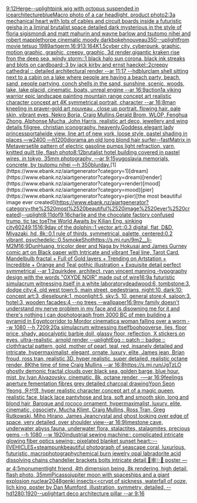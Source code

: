 [9:12](https://www.ebank.nz/aiartgenerator?category=9%3A12)[Herge](https://www.ebank.nz/aiartgenerator?category=Herge)[--uplight](https://www.ebank.nz/aiartgenerator?category=--uplight)[pink wig with octopus suspended in ice](https://www.ebank.nz/aiartgenerator?category=pink%2520wig%2520with%2520octopus%2520suspended%2520in%2520ice)[architecture](https://www.ebank.nz/aiartgenerator?category=architecture)[blue](https://www.ebank.nz/aiartgenerator?category=blue)[Macro photo of a car headlight, product photo](https://www.ebank.nz/aiartgenerator?category=Macro%2520photo%2520of%2520a%2520car%2520headlight%2C%2520product%2520photo)[2:3](https://www.ebank.nz/aiartgenerator?category=2%3A3)[a mechanical heart with lots of cables and circuit boards inside a futuristic geisha in a liminal brutalist space detailed dark mysterious in the style of floria sigismondi and matt mahurin and wayne barlow and tsutomo nihei and robert mapplethorpe cinematic moody dark](https://www.ebank.nz/aiartgenerator?category=a%2520mechanical%2520heart%2520with%2520lots%2520of%2520cables%2520and%2520circuit%2520boards%2520inside%2520a%2520futuristic%2520geisha%2520in%2520a%2520liminal%2520brutalist%2520space%2520detailed%2520dark%2520mysterious%2520in%2520the%2520style%2520of%2520floria%2520sigismondi%2520and%2520matt%2520mahurin%2520and%2520wayne%2520barlow%2520and%2520tsutomo%2520nihei%2520and%2520robert%2520mapplethorpe%2520cinematic%2520moody%2520dark)[bokeh](https://www.ebank.nz/aiartgenerator?category=bokeh)[nouveau](https://www.ebank.nz/aiartgenerator?category=nouveau)[350](https://www.ebank.nz/aiartgenerator?category=350)[--uplight](https://www.ebank.nz/aiartgenerator?category=--uplight)[from movie tetsuo 1989](https://www.ebank.nz/aiartgenerator?category=from%2520movie%2520tetsuo%25201989)[artgerm,](https://www.ebank.nz/aiartgenerator?category=artgerm%2C)[16:9](https://www.ebank.nz/aiartgenerator?category=16%3A9)[13:16](https://www.ebank.nz/aiartgenerator?category=13%3A16)[4K](https://www.ebank.nz/aiartgenerator?category=4K)[1.5](https://www.ebank.nz/aiartgenerator?category=1.5)[cyber city, cyberpunk, graphic,  motion graphic, graphic,  creepy, graphic, 3d render,](https://www.ebank.nz/aiartgenerator?category=cyber%2520city%2C%2520cyberpunk%2C%2520graphic%2C%2520%2520motion%2520graphic%2C%2520graphic%2C%2520%2520creepy%2C%2520graphic%2C%25203d%2520render%2C)[gigantic kraken rise fron the deep sea, windy storm::1 black halo sun corona, black ink streaks and blots on cardboard::3 by jack kirby and ernst haeckel::2](https://www.ebank.nz/aiartgenerator?category=gigantic%2520kraken%2520rise%2520fron%2520the%2520deep%2520sea%2C%2520windy%2520storm%3A%3A1%2520black%2520halo%2520sun%2520corona%2C%2520black%2520ink%2520streaks%2520and%2520blots%2520on%2520cardboard%3A%3A3%2520by%2520jack%2520kirby%2520and%2520ernst%2520haeckel%3A%3A2)[creepy cathedral :: detailed architectural render --ar 11:17 --hd](https://www.ebank.nz/aiartgenerator?category=creepy%2520cathedral%2520%3A%3A%2520detailed%2520architectural%2520render%2520--ar%252011%3A17%2520--hd)[blur](https://www.ebank.nz/aiartgenerator?category=blur)[clam shell sitting next to a cabin on a lake where people are having a beach party, beach, sand, people partying, conch shells in the sand, sunshine, scenic, woods, lake, lake placid, cinematic, boats, unreal engine --ar 16:9](https://www.ebank.nz/aiartgenerator?category=clam%2520shell%2520sitting%2520next%2520to%2520a%2520cabin%2520on%2520a%2520lake%2520where%2520people%2520are%2520having%2520a%2520beach%2520party%2C%2520beach%2C%2520sand%2C%2520people%2520partying%2C%2520conch%2520shells%2520in%2520the%2520sand%2C%2520sunshine%2C%2520scenic%2C%2520woods%2C%2520lake%2C%2520lake%2520placid%2C%2520cinematic%2C%2520boats%2C%2520unreal%2520engine%2520--ar%252016%3A9)[action](https://www.ebank.nz/aiartgenerator?category=action)[1](https://www.ebank.nz/aiartgenerator?category=1)[a viking warrior epic landscape painting mountain range concept art realistic character concept art 4K symmetrical portrait, character --ar 16:8](https://www.ebank.nz/aiartgenerator?category=a%2520viking%2520warrior%2520epic%2520landscape%2520painting%2520mountain%2520range%2520concept%2520art%2520realistic%2520character%2520concept%2520art%25204K%2520symmetrical%2520portrait%2C%2520character%2520--ar%252016%3A8)[](https://www.ebank.nz/aiartgenerator?category=)[man kneeling in prayer](https://www.ebank.nz/aiartgenerator?category=man%2520kneeling%2520in%2520prayer)[-](https://www.ebank.nz/aiartgenerator?category=-)[gold art nouveau . close up portrait. flowing hair. pale skin, vibrant eyes, Nekro Borja, Craig Mullins,Gerald Brom, WLOP, Fenghua Zhong, Alphonse Mucha, John Harris, realistic art deco, jewellery and wing details filigree. christian iconography. heavenly.Goddess,elegant lady princess](https://www.ebank.nz/aiartgenerator?category=gold%2520art%2520nouveau%2520.%2520close%2520up%2520portrait.%2520flowing%2520hair.%2520pale%2520skin%2C%2520vibrant%2520eyes%2C%2520Nekro%2520Borja%2C%2520Craig%2520Mullins%2CGerald%2520Brom%2C%2520WLOP%2C%2520Fenghua%2520Zhong%2C%2520Alphonse%2520Mucha%2C%2520John%2520Harris%2C%2520realistic%2520art%2520deco%2C%2520jewellery%2520and%2520wing%2520details%2520filigree.%2520christian%2520iconography.%2520heavenly.Goddess%2Celegant%2520lady%2520princess)[portal](https://www.ebank.nz/aiartgenerator?category=portal)[wide view, line art of new york, loose style, pastel shading in places —w2400 —h1200](https://www.ebank.nz/aiartgenerator?category=wide%2520view%2C%2520line%2520art%2520of%2520new%2520york%2C%2520loose%2520style%2C%2520pastel%2520shading%2520in%2520places%2520%E2%80%94w2400%2520%E2%80%94h1200)[diorama,](https://www.ebank.nz/aiartgenerator?category=diorama%2C)[an old long blond hair surfer](https://www.ebank.nz/aiartgenerator?category=an%2520old%2520long%2520blond%2520hair%2520surfer)[--fast](https://www.ebank.nz/aiartgenerator?category=--fast)[Matrix in Metaverse](https://www.ebank.nz/aiartgenerator?category=Matrix%2520in%2520Metaverse)[tile pattern of electric gasoline pumps light refraction, yarn, knitted quilt tile, flash photo](https://www.ebank.nz/aiartgenerator?category=tile%2520pattern%2520of%2520electric%2520gasoline%2520pumps%2520light%2520refraction%2C%2520yarn%2C%2520knitted%2520quilt%2520tile%2C%2520flash%2520photo)[8:12](https://www.ebank.nz/aiartgenerator?category=8%3A12)[brutalist hotel building covered in pastel wires, in tokyo, 35mm photography, —ar 9:15](https://www.ebank.nz/aiartgenerator?category=brutalist%2520hotel%2520building%2520covered%2520in%2520pastel%2520wires%2C%2520in%2520tokyo%2C%252035mm%2520photography%2C%2520%E2%80%94ar%25209%3A15)[yugoslavia memorials, concrete,  by tsutomu nihei —h 350](https://www.ebank.nz/aiartgenerator?category=yugoslavia%2520memorials%2C%2520concrete%2C%2520%2520by%2520tsutomu%2520nihei%2520%E2%80%94h%2520350)[blur](https://www.ebank.nz/aiartgenerator?category=blur)[day.](https://www.ebank.nz/aiartgenerator?category=day.)[1](https://www.ebank.nz/aiartgenerator?category=1)[dream](https://www.ebank.nz/aiartgenerator?category=dream)[render](https://www.ebank.nz/aiartgenerator?category=render)[mood](https://www.ebank.nz/aiartgenerator?category=mood)[pier](https://www.ebank.nz/aiartgenerator?category=pier)[the most beautiful image ever created](https://www.ebank.nz/aiartgenerator?category=the%2520most%2520beautiful%2520image%2520ever%2520created)[--uplight](https://www.ebank.nz/aiartgenerator?category=--uplight)[8:11](https://www.ebank.nz/aiartgenerator?category=8%3A11)[dof](https://www.ebank.nz/aiartgenerator?category=dof)[9:16](https://www.ebank.nz/aiartgenerator?category=9%3A16)[charlie and the chocolate factory confused trump, tic tac toe](https://www.ebank.nz/aiartgenerator?category=charlie%2520and%2520the%2520chocolate%2520factory%2520confused%2520trump%2C%2520tic%2520tac%2520toe)[The World Awaits by Kilian Eng, sinking city](https://www.ebank.nz/aiartgenerator?category=The%2520World%2520Awaits%2520by%2520Kilian%2520Eng%2C%2520sinking%2520city)[6024](https://www.ebank.nz/aiartgenerator?category=6024)[9:15](https://www.ebank.nz/aiartgenerator?category=9%3A15)[16:9](https://www.ebank.nz/aiartgenerator?category=16%3A9)[day of the dolphin::1 vector art::0.3 digital, flat, D&D, Miyazaki, hd, 8k::0.1 rule of thirds, symmetrical, palette, centered:0.2 vibrant, psychedelic::0.5](https://www.ebank.nz/aiartgenerator?category=day%2520of%2520the%2520dolphin%3A%3A1%2520vector%2520art%3A%3A0.3%2520digital%2C%2520flat%2C%2520D%26D%2C%2520Miyazaki%2C%2520hd%2C%25208k%3A%3A0.1%2520rule%2520of%2520thirds%2C%2520symmetrical%2C%2520palette%2C%2520centered%3A0.2%2520vibrant%2C%2520psychedelic%3A%3A0.5)[smoke](https://www.ebank.nz/aiartgenerator?category=smoke)[Shot](https://www.ebank.nz/aiartgenerator?category=Shot)[<https://s.mj.run/9m2__Ii-M2M>](https://www.ebank.nz/aiartgenerator?category=%3Chttps%3A//s.mj.run/9m2__Ii-M2M%3E)[16:9](https://www.ebank.nz/aiartgenerator?category=16%3A9)[DunHuang, tricolor deer and Naga by Hokusai and James Gurney comic art on Black paper with Intricate and vibrant Teal line, Tarot Card, Mandelbulb fractal + Full of Gold layers + Trending on Artstation + Incredible + Orange and Teal gothic illustration + Exquisite detail perfect symmetrical --ar 1:2](https://www.ebank.nz/aiartgenerator?category=DunHuang%2C%2520tricolor%2520deer%2520and%2520Naga%2520by%2520Hokusai%2520and%2520James%2520Gurney%2520comic%2520art%2520on%2520Black%2520paper%2520with%2520Intricate%2520and%2520vibrant%2520Teal%2520line%2C%2520Tarot%2520Card%2C%2520Mandelbulb%2520fractal%2520%2B%2520Full%2520of%2520Gold%2520layers%2520%2B%2520Trending%2520on%2520Artstation%2520%2B%2520Incredible%2520%2B%2520Orange%2520and%2520Teal%2520gothic%2520illustration%2520%2B%2520Exquisite%2520detail%2520perfect%2520symmetrical%2520--ar%25201%3A2)[quirkdee, architect, ryan vincent manning  -](https://www.ebank.nz/aiartgenerator?category=quirkdee%2C%2520architect%2C%2520ryan%2520vincent%2520manning%2520%2520-)[typography design with the words "OXYDE NOIR" made out of wire](https://www.ebank.nz/aiartgenerator?category=typography%2520design%2520with%2520the%2520words%2520%22OXYDE%2520NOIR%22%2520made%2520out%2520of%2520wire)[16:9](https://www.ebank.nz/aiartgenerator?category=16%3A9)[a futuristic simulacrum witnessing itself in a white laboratory](https://www.ebank.nz/aiartgenerator?category=a%2520futuristic%2520simulacrum%2520witnessing%2520itself%2520in%2520a%2520white%2520laboratory)[deadwood:6, tombstone:3, dodge city:4, old west town:5, main street, pedestrians, night:10, dark:10; concept art:3, dieselpunk:1, moonlight:5, sky:5, 10, general store:4, saloon:3, hotel:3, wooden facades:4 --no trees --wallpaper](https://www.ebank.nz/aiartgenerator?category=deadwood%3A6%2C%2520tombstone%3A3%2C%2520dodge%2520city%3A4%2C%2520old%2520west%2520town%3A5%2C%2520main%2520street%2C%2520pedestrians%2C%2520night%3A10%2C%2520dark%3A10%3B%2520concept%2520art%3A3%2C%2520dieselpunk%3A1%2C%2520moonlight%3A5%2C%2520sky%3A5%2C%252010%2C%2520general%2520store%3A4%2C%2520saloon%3A3%2C%2520hotel%3A3%2C%2520wooden%2520facades%3A4%2520--no%2520trees%2520--wallpaper)[16:9](https://www.ebank.nz/aiartgenerator?category=16%3A9)[my family doesn't understand my nerve problem in my face and is disowning me for it and there's nothing I can do](https://www.ebank.nz/aiartgenerator?category=my%2520family%2520doesn%27t%2520understand%2520my%2520nerve%2520problem%2520in%2520my%2520face%2520and%2520is%2520disowning%2520me%2520for%2520it%2520and%2520there%27s%2520nothing%2520I%2520can%2520do)[photograph from 3000 BC of men building a pyramid in Egypt](https://www.ebank.nz/aiartgenerator?category=photograph%2520from%25203000%2520BC%2520of%2520men%2520building%2520a%2520pyramid%2520in%2520Egypt)[corridor to Mordor cinematic](https://www.ebank.nz/aiartgenerator?category=corridor%2520to%2520Mordor%2520cinematic)[a woman falling over a worm --w 1080 --h 720](https://www.ebank.nz/aiartgenerator?category=a%2520woman%2520falling%2520over%2520a%2520worm%2520--w%25201080%2520--h%2520720)[9:20](https://www.ebank.nz/aiartgenerator?category=9%3A20)[a simulacrum witnessing itself](https://www.ebank.nz/aiartgenerator?category=a%2520simulacrum%2520witnessing%2520itself)[boohooverse, lies, floor price, shady, apocalyptic barbie doll, glassy floor, reflection, X stickers on eyes, ultra-realistic, arnold render --uplight](https://www.ebank.nz/aiartgenerator?category=boohooverse%2C%2520lies%2C%2520floor%2520price%2C%2520shady%2C%2520apocalyptic%2520barbie%2520doll%2C%2520glassy%2520floor%2C%2520reflection%2C%2520X%2520stickers%2520on%2520eyes%2C%2520ultra-realistic%2C%2520arnold%2520render%2520--uplight)[Egg :: patch :: badge :: cloth](https://www.ebank.nz/aiartgenerator?category=Egg%2520%3A%3A%2520patch%2520%3A%3A%2520badge%2520%3A%3A%2520cloth)[fractal pattern, gold, mother of pearl, teal, red, insanely detailed and intricate, hypermaximalist, elegant, ornate, luxury, elite, James jean, Brian froud, ross tran, realistic 3D, hyper realistic, super detailed, realistic octane render, 8K](https://www.ebank.nz/aiartgenerator?category=fractal%2520pattern%2C%2520gold%2C%2520mother%2520of%2520pearl%2C%2520teal%2C%2520red%2C%2520insanely%2520detailed%2520and%2520intricate%2C%2520hypermaximalist%2C%2520elegant%2C%2520ornate%2C%2520luxury%2C%2520elite%2C%2520James%2520jean%2C%2520Brian%2520froud%2C%2520ross%2520tran%2C%2520realistic%25203D%2C%2520hyper%2520realistic%2C%2520super%2520detailed%2C%2520realistic%2520octane%2520render%2C%25208K)[the time of time Craig Mullins --ar 16:8](https://www.ebank.nz/aiartgenerator?category=the%2520time%2520of%2520time%2520Craig%2520Mullins%2520--ar%252016%3A8)[https://s.mj.run/JgTzLO  ghostly demonic fractal clouds over black sea, golden barge, blue hour, mist, by Ivan Aivazovsky, cinematic, 8k, octane render, -—ar 16:9](https://www.ebank.nz/aiartgenerator?category=https%3A//s.mj.run/JgTzLO%2520%2520ghostly%2520demonic%2520fractal%2520clouds%2520over%2520black%2520sea%2C%2520golden%2520barge%2C%2520blue%2520hour%2C%2520mist%2C%2520by%2520Ivan%2520Aivazovsky%2C%2520cinematic%2C%25208k%2C%2520octane%2520render%2C%2520-%E2%80%94ar%252016%3A9)[feelings aperture fementation fibres grey detailed charcoal drawing](https://www.ebank.nz/aiartgenerator?category=feelings%2520aperture%2520fementation%2520fibres%2520grey%2520detailed%2520charcoal%2520drawing)[Yoon Seon Yeong, 윤선영, hyper realistic character concept art of a magic queen, realistic face, black lace pantyhose and bra, soft and smooth skin, long and blond hair, Baroque and rococo ornament, hypermaximalist, luxury, elite, cinematic, cgsociety, Mucha Klimt, Craig Mullins, Ross Tran, Greg Rutkowski, Miho Hirano, James Jean](https://www.ebank.nz/aiartgenerator?category=Yoon%2520Seon%2520Yeong%2C%2520%EC%9C%A4%EC%84%A0%EC%98%81%2C%2520hyper%2520realistic%2520character%2520concept%2520art%2520of%2520a%2520magic%2520queen%2C%2520realistic%2520face%2C%2520black%2520lace%2520pantyhose%2520and%2520bra%2C%2520soft%2520and%2520smooth%2520skin%2C%2520long%2520and%2520blond%2520hair%2C%2520Baroque%2520and%2520rococo%2520ornament%2C%2520hypermaximalist%2C%2520luxury%2C%2520elite%2C%2520cinematic%2C%2520cgsociety%2C%2520Mucha%2520Klimt%2C%2520Craig%2520Mullins%2C%2520Ross%2520Tran%2C%2520Greg%2520Rutkowski%2C%2520Miho%2520Hirano%2C%2520James%2520Jean)[crystal and ghost looking over edge of space, very detailed, over shoulder view--ar 16:9](https://www.ebank.nz/aiartgenerator?category=crystal%2520and%2520ghost%2520looking%2520over%2520edge%2520of%2520space%2C%2520very%2520detailed%2C%2520over%2520shoulder%2520view--ar%252016%3A9)[limestone cave, underwater abyss fauna, underwater flora, stalactites, stalagmites, precious gems --h 1080 --w 1920](https://www.ebank.nz/aiartgenerator?category=limestone%2520cave%2C%2520underwater%2520abyss%2520fauna%2C%2520underwater%2520flora%2C%2520stalactites%2C%2520stalagmites%2C%2520precious%2520gems%2520--h%25201080%2520--w%25201920)[industrial sewing machine:: complicated intricate glowing fiber optics sewing:: pixelated blanket sunset heart::](https://www.ebank.nz/aiartgenerator?category=industrial%2520sewing%2520machine%3A%3A%2520complicated%2520intricate%2520glowing%2520fiber%2520optics%2520sewing%3A%3A%2520pixelated%2520blanket%2520sunset%2520heart%3A%3A)[--ll](https://www.ebank.nz/aiartgenerator?category=--ll)[VEHICLES+steampunk](https://www.ebank.nz/aiartgenerator?category=VEHICLES%2Bsteampunk)[beautiful photograph of seascape coral, luxurious, futuristic, macrophotography](https://www.ebank.nz/aiartgenerator?category=beautiful%2520photograph%2520of%2520seascape%2520coral%2C%2520luxurious%2C%2520futuristic%2C%2520macrophotography)[chemical burn jewelry opal labradorite acid dissolving chains chandelier brackets bolts intricate detail 🦋🕸✨🫧 poster —ar 4:5](https://www.ebank.nz/aiartgenerator?category=chemical%2520burn%2520jewelry%2520opal%2520labradorite%2520acid%2520dissolving%2520chains%2520chandelier%2520brackets%2520bolts%2520intricate%2520detail%2520%F0%9F%A6%8B%F0%9F%95%B8%E2%9C%A8%F0%9F%AB%A7%2520poster%2520%E2%80%94ar%25204%3A5)[monument](https://www.ebank.nz/aiartgenerator?category=monument)[light friend, 4th dimension being, 8k rendering, high detail, flash photo, 35mm](https://www.ebank.nz/aiartgenerator?category=light%2520friend%2C%25204th%2520dimension%2520being%2C%25208k%2520rendering%2C%2520high%2520detail%2C%2520flash%2520photo%2C%252035mm)[Picasso](https://www.ebank.nz/aiartgenerator?category=Picasso)[jupiter moon with spaceships and a giant explosion nuclear](https://www.ebank.nz/aiartgenerator?category=jupiter%2520moon%2520with%2520spaceships%2520and%2520a%2520giant%2520explosion%2520nuclear)[2048](https://www.ebank.nz/aiartgenerator?category=2048)[genki insects](https://www.ebank.nz/aiartgenerator?category=genki%2520insects)[<<crypt of sickness, waterfall of ooze, lich king, poster by Dan Mumford, illustration, symmetry, detailed, --hd](https://www.ebank.nz/aiartgenerator?category=%3C%3Ccrypt%2520of%2520sickness%2C%2520waterfall%2520of%2520ooze%2C%2520lich%2520king%2C%2520poster%2520by%2520Dan%2520Mumford%2C%2520illustration%2C%2520symmetry%2C%2520detailed%2C%2520--hd)[1280:1920](https://www.ebank.nz/aiartgenerator?category=1280%3A1920)[--uplight](https://www.ebank.nz/aiartgenerator?category=--uplight)[art deco architecture pillar --ar 9:16](https://www.ebank.nz/aiartgenerator?category=art%2520deco%2520architecture%2520pillar%2520--ar%25209%3A16)